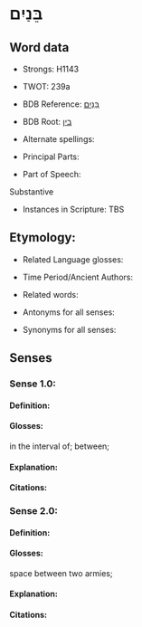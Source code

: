 # בֵּנַיִם

<!-- Status: S2="NeedsEdits" -->
<!-- Lexica used for edits:   -->

## Word data

* Strongs: H1143

* TWOT: 239a

* BDB Reference: [בֵּנַיִם](rc://en/bdb/dict/b.bo.ac)

* BDB Root: [בין](rc://en/bdb/dict/b.bo.aa)

* Alternate spellings:

* Principal Parts:

* Part of Speech:

Substantive

* Instances in Scripture: TBS

## Etymology:

* Related Language glosses:

* Time Period/Ancient Authors:

* Related words:

* Antonyms for all senses:

* Synonyms for all senses:

## Senses

### Sense 1.0:

#### Definition:

#### Glosses:

in the interval of; between; 

#### Explanation:

#### Citations:



### Sense 2.0:

#### Definition:

#### Glosses:

space between two armies; 

#### Explanation:

#### Citations:



